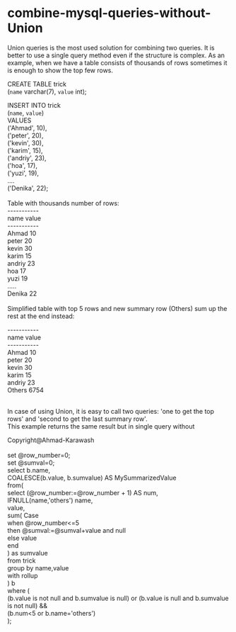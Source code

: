 # combine-mysql-queries-without-Union
Union queries is the most used solution for combining two queries. 
It is better to use a single query method even if the structure is complex. 
As an example, when we have a table consists of thousands of rows sometimes it is enough to show the top few rows. <br/>

CREATE TABLE trick <br/>
	(`name` varchar(7), `value` int); <br/>
	
INSERT INTO trick <br/>
	(`name`, `value`) <br/>
VALUES <br/>
('Ahmad', 10), <br/>
('peter', 20), <br/>
('kevin', 30), <br/>
('karim', 15), <br/>
('andriy', 23), <br/>
('hoa', 17), <br/>
('yuzi', 19), <br/>
.... <br/>
('Denika', 22); <br/>
<br/>
Table with thousands number of rows: <br/>
----------- <br/>
name    value <br/>
----------- <br/>
Ahmad    10 <br/>
peter    20 <br/>
kevin    30 <br/>
karim    15 <br/>
andriy   23 <br/>
hoa      17 <br/> 
yuzi     19 <br/>
..... <br/>
Denika   22 <br/>
<br/>
Simplified table with top 5 rows and new summary row (Others) sum up the rest at the end instead: <br/>

----------- <br/>
name    value <br/>
----------- <br/>
Ahmad    10 <br/>
peter    20 <br/>
kevin    30 <br/>
karim    15 <br/>
andriy   23 <br/>
Others   6754 <br/>

<br/>
In case of using Union, it is easy to call two queries: 'one to get the top rows' and 'second to get the last summary row'. <br/>
This example returns the same result but in single query without <br/>



Copyright@Ahmad-Karawash <br/>
<br/>
set @row_number=0; <br/>
set @sumval=0; <br/>
select b.name, <br/>
COALESCE(b.value, b.sumvalue) AS MySummarizedValue <br/>
from( <br/>
select (@row_number:=@row_number + 1) AS num, <br/>
IFNULL(name,'others') name, <br/>
value,<br/>
sum(	Case <br/>
when @row_number<=5 <br/>
then @sumval:=@sumval+value and null <br/>
else value <br/>
end <br/>
) as sumvalue <br/>
from trick <br/>
group by name,value <br/>
with rollup <br/>
) b <br/>
where ( <br/>
(b.value is not null and b.sumvalue is null) or (b.value is null and b.sumvalue is not null) && <br/>
(b.num<5 or b.name='others') <br/>
); <br/>
  
  

